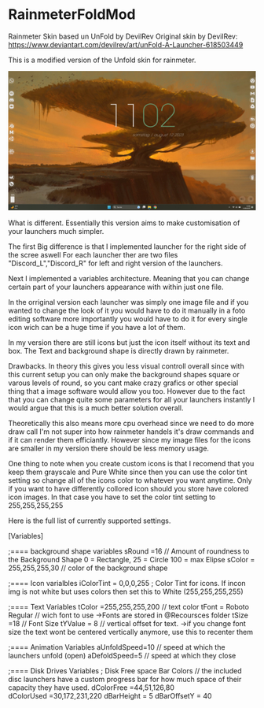 # RainmeterFoldMod
Rainmeter Skin based un UnFold by  DevilRev
Original skin by DevilRev: https://www.deviantart.com/devilrev/art/unFold-A-Launcher-618503449


This is a modified version of the Unfold skin for rainmeter. 

![Alt text](Screenshots/ScreenMain.png?raw=true "screenshot")


What is different.
Essentially this version aims to make customisation of your launchers much simpler.

The first Big difference is that I implemented launcher for the right side of the scree aswell
For each launcher ther are two files "Discord_L","Discord_R" for left and right version of the launchers.

Next I implemented a variables architecture. Meaning that you can change certain part of your launchers appearance with within just one file.

In the orriginal version each launcher was simply one image file and if you wanted to change the look of it you would have to do it manually in a foto editing software more importantly you would have to do it for every single icon wich can be a huge time if you have a lot of them.

In my version there are still icons but just the icon itself without its text and box.
The Text and background shape is directly drawn by rainmeter.

Drawbacks.
In theory this gives you less visual controll overall since with this current setup you can only make the background shapes square or varous levels of round, so you cant make crazy grafics or other special thing that a image software would allow you too. However due to the fact that you can change quite some parameters for all your launchers instantly I would argue that this is a much better solution overall.

Theoretically this also means more cpu overhead since we need to do more draw call I'm not super into how rainmeter handels it's draw commands and if it can render them efficiantly. However since my image files for the icons are smaller in my version there should be less memory usage.


One thing to note when you create custom icons is that I recomend that you keep them grayscale and Pure White since then you can use the color tint setting so change all of the icons color to whatever you want anytime.
Only if you want to have differently collored icon should you store have colored icon images.
In that case you have to set the color tint setting to 255,255,255,255

Here is the full list of currently supported settings.


[Variables]

;==== background shape variables
sRound =16  //  Amount of roundness to the Background Shape 0 = Rectangle, 25 = Circle  100 = max Elipse
sColor = 255,255,255,30 // color of the background shape

;==== Icon varialbles
iColorTint = 0,0,0,255  ; Color Tint for icons.  If incon img is not white but uses colors then set this to White (255,255,255,255)


;==== Text Variables
tColor =255,255,255,200 // text color
tFont = Roboto Regular // wich font to use ->Fonts are stored in @Recoursces folder
tSize =18 // Font Size
tYValue = 8 // vertical offset for text. ->if you change font size the text wont be centered vertically anymore, use this to recenter them

;==== Animation Variables
aUnfoldSpeed=10  // speed at which the launchers unfold (open)
aDefoldSpeed=5	// speed at which they close

;==== Disk Drives Variables
; Disk Free space Bar Colors
// the included disc launchers have a custom progress bar for how much space of their capacity they have used. 
dColorFree =44,51,126,80  
dColorUsed =30,172,231,220
dBarHeight = 5
dBarOffsetY = 40








